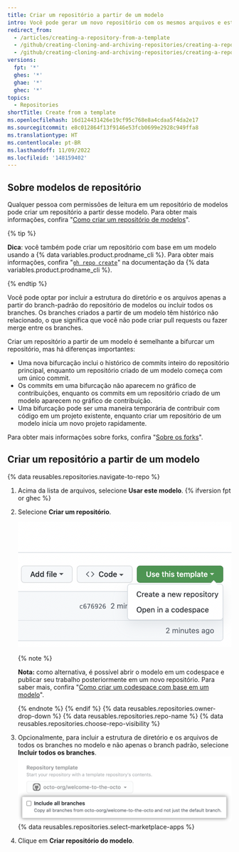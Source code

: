 ```yaml
---
title: Criar um repositório a partir de um modelo
intro: Você pode gerar um novo repositório com os mesmos arquivos e estrutura de diretório de um repositório que já existe.
redirect_from:
  - /articles/creating-a-repository-from-a-template
  - /github/creating-cloning-and-archiving-repositories/creating-a-repository-from-a-template
  - /github/creating-cloning-and-archiving-repositories/creating-a-repository-on-github/creating-a-repository-from-a-template
versions:
  fpt: '*'
  ghes: '*'
  ghae: '*'
  ghec: '*'
topics:
  - Repositories
shortTitle: Create from a template
ms.openlocfilehash: 16d124431426e19cf95c768e8a4cdaa5f4da2e17
ms.sourcegitcommit: e8c012864f13f9146e53fcb0699e2928c949ffa8
ms.translationtype: HT
ms.contentlocale: pt-BR
ms.lasthandoff: 11/09/2022
ms.locfileid: '148159402'
---
```

## Sobre modelos de repositório

Qualquer pessoa com permissões de leitura em um repositório de modelos pode criar um repositório a partir desse modelo. Para obter mais informações, confira "[Como criar um repositório de modelos](/articles/creating-a-template-repository)".

{% tip %}

**Dica**: você também pode criar um repositório com base em um modelo usando a {% data variables.product.prodname_cli %}. Para obter mais informações, confira "[`gh repo create`](https://cli.github.com/manual/gh_repo_create)" na documentação da {% data variables.product.prodname_cli %}.

{% endtip %}

Você pode optar por incluir a estrutura do diretório e os arquivos apenas a partir do branch-padrão do repositório de modelos ou incluir todos os branches. Os branches criados a partir de um modelo têm histórico não relacionado, o que significa que você não pode criar pull requests ou fazer merge entre os branches.

Criar um repositório a partir de um modelo é semelhante a bifurcar um repositório, mas há diferenças importantes:
- Uma nova bifurcação inclui o histórico de commits inteiro do repositório principal, enquanto um repositório criado de um modelo começa com um único commit.
- Os commits em uma bifurcação não aparecem no gráfico de contribuições, enquanto os commits em um repositório criado de um modelo aparecem no gráfico de contribuição.
- Uma bifurcação pode ser uma maneira temporária de contribuir com código em um projeto existente, enquanto criar um repositório de um modelo inicia um novo projeto rapidamente.

Para obter mais informações sobre forks, confira "[Sobre os forks](/pull-requests/collaborating-with-pull-requests/working-with-forks/about-forks)".

## Criar um repositório a partir de um modelo

{% data reusables.repositories.navigate-to-repo %}
1. Acima da lista de arquivos, selecione **Usar este modelo**.
{% ifversion fpt or ghec %}
1. Selecione **Criar um repositório**.

   ![Usar este botão de modelo](/assets/images/help/repository/use-this-template-button.png)

   {% note %}

   **Nota:** como alternativa, é possível abrir o modelo em um codespace e publicar seu trabalho posteriormente em um novo repositório. Para saber mais, confira "[Como criar um codespace com base em um modelo](/codespaces/developing-in-codespaces/creating-a-codespace-from-a-template)".

   {% endnote %} {% endif %} {% data reusables.repositories.owner-drop-down %} {% data reusables.repositories.repo-name %} {% data reusables.repositories.choose-repo-visibility %}
1. Opcionalmente, para incluir a estrutura de diretório e os arquivos de todos os branches no modelo e não apenas o branch padrão, selecione **Incluir todos os branches**.
  ![Caixas de seleção Incluir todos os branches](/assets/images/help/repository/include-all-branches.png) {% data reusables.repositories.select-marketplace-apps %}
8. Clique em **Criar repositório do modelo**.
